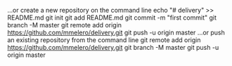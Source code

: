 
…or create a new repository on the command line
echo "# delivery" >> README.md
git init
git add README.md
git commit -m "first commit"
git branch -M master
git remote add origin https://github.com/mmelero/delivery.git
git push -u origin master
…or push an existing repository from the command line
git remote add origin https://github.com/mmelero/delivery.git
git branch -M master
git push -u origin master